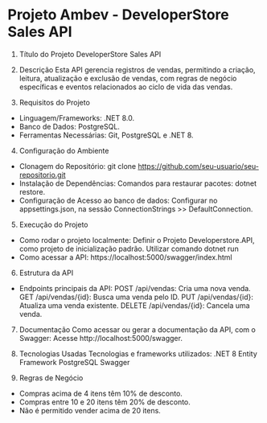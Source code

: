 # Projeto Ambev - DeveloperStore Sales API

1. Título do Projeto
DeveloperStore Sales API

2. Descrição
Esta API gerencia registros de vendas, permitindo a criação, leitura, atualização e exclusão de vendas, com regras de negócio específicas e eventos relacionados ao ciclo de vida das vendas.

3. Requisitos do Projeto
- Linguagem/Frameworks: .NET 8.0.
- Banco de Dados: PostgreSQL.
- Ferramentas Necessárias: Git, PostgreSQL e .NET 8.

4. Configuração do Ambiente
- Clonagem do Repositório:
  git clone https://github.com/seu-usuario/seu-repositorio.git
- Instalação de Dependências:
  Comandos para restaurar pacotes: dotnet restore.
- Configuração de Acesso ao banco de dados:
  Configurar no appsettings.json, na sessão ConnectionStrings >> DefaultConnection.

5. Execução do Projeto
- Como rodar o projeto localmente:
  Definir o Projeto Developerstore.API, como projeto de inicialização padrão.
  Utilizar comando dotnet run
- Como acessar a API:
  https://localhost:5000/swagger/index.html

6. Estrutura da API
- Endpoints principais da API:
POST /api/vendas: Cria uma nova venda.
GET /api/vendas/{id}: Busca uma venda pelo ID.
PUT /api/vendas/{id}: Atualiza uma venda existente.
DELETE /api/vendas/{id}: Cancela uma venda.

7. Documentação
Como acessar ou gerar a documentação da API, com o Swagger:
Acesse http://localhost:5000/swagger.

8. Tecnologias Usadas
Tecnologias e frameworks utilizados:
.NET 8
Entity Framework
PostgreSQL
Swagger

9. Regras de Negócio
- Compras acima de 4 itens têm 10% de desconto.
- Compras entre 10 e 20 itens têm 20% de desconto.
- Não é permitido vender acima de 20 itens.
